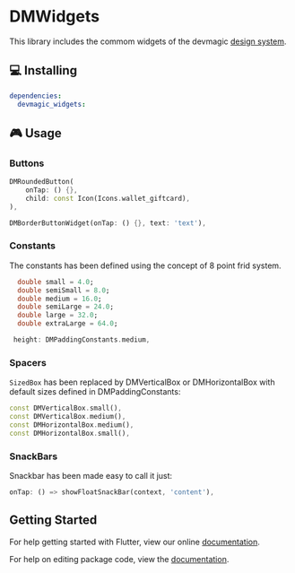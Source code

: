 # DMWidgets

This library includes the commom widgets of the devmagic [design system](https://www.figma.com/file/IDSTh0MfYXfTJfC6pt1BSa/DMWidgets?node-id=0%3A1).


## 💻 Installing

```yaml
dependencies:
  devmagic_widgets:
```

## 🎮 Usage

### Buttons

```dart
DMRoundedButton(
    onTap: () {},
    child: const Icon(Icons.wallet_giftcard),
),
```
```dart
DMBorderButtonWidget(onTap: () {}, text: 'text'),
```
### Constants

The constants has been defined using the concept of 8 point frid system.

```dart
  double small = 4.0;
  double semiSmall = 8.0;
  double medium = 16.0;
  double semiLarge = 24.0;
  double large = 32.0;
  double extraLarge = 64.0;
```

```dart
 height: DMPaddingConstants.medium,
```

### Spacers

`SizedBox` has been replaced by DMVerticalBox or DMHorizontalBox with default sizes defined in DMPaddingConstants:   


```dart
const DMVerticalBox.small(),
const DMVerticalBox.medium(),
const DMHorizontalBox.medium(),
const DMHorizontalBox.small(),
```

### SnackBars
Snackbar has been made easy to call it just:

```dart
onTap: () => showFloatSnackBar(context, 'content'),
```

## Getting Started

For help getting started with Flutter, view our online [documentation](https://flutter.dev/).

For help on editing package code, view the [documentation](https://flutter.dev/developing-packages/).
